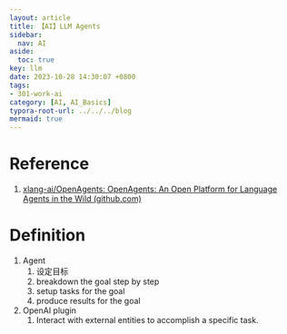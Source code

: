 ```yaml
---
layout: article
title: 【AI】LLM Agents
sidebar:
  nav: AI
aside:
  toc: true
key: llm
date: 2023-10-28 14:30:07 +0800
tags:
- 301-work-ai
category: [AI, AI_Basics]
typora-root-url: ../../../blog
mermaid: true
---
```


# Reference

1. [xlang-ai/OpenAgents: OpenAgents: An Open Platform for Language Agents in the Wild (github.com)](https://github.com/xlang-ai/OpenAgents)



# Definition

1. Agent
   1. 设定目标
   2. breakdown the goal step by step
   3. setup tasks for the goal
   4. produce results for the goal
2. OpenAI plugin
   1. Interact with external entities to accomplish a specific task.  